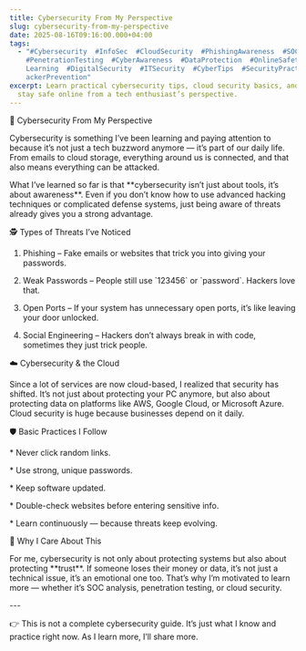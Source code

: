 ```yaml
---
title: Cybersecurity From My Perspective
slug: cybersecurity-from-my-perspective
date: 2025-08-16T09:16:00.000+04:00
tags:
  - "#Cybersecurity  #InfoSec  #CloudSecurity  #PhishingAwareness  #SOCAnalysis  \
    #PenetrationTesting  #CyberAwareness  #DataProtection  #OnlineSafety  #Tech\
    Learning  #DigitalSecurity  #ITSecurity  #CyberTips  #SecurityPractices  #H\
    ackerPrevention"
excerpt: Learn practical cybersecurity tips, cloud security basics, and how to
  stay safe online from a tech enthusiast’s perspective.
---
```

🔐 Cybersecurity From My Perspective



Cybersecurity is something I’ve been learning and paying attention to because it’s not just a tech buzzword anymore — it’s part of our daily life. From emails to cloud storage, everything around us is connected, and that also means everything can be attacked.



What I’ve learned so far is that \*\*cybersecurity isn’t just about tools, it’s about awareness\*\*. Even if you don’t know how to use advanced hacking techniques or complicated defense systems, just being aware of threats already gives you a strong advantage.



🕵️ Types of Threats I’ve Noticed



1. Phishing – Fake emails or websites that trick you into giving your passwords.

2. Weak Passwords – People still use \`123456\` or \`password\`. Hackers love that.

3. Open Ports – If your system has unnecessary open ports, it’s like leaving your door unlocked.

4. Social Engineering – Hackers don’t always break in with code, sometimes they just trick people.



 ☁️ Cybersecurity & the Cloud



Since a lot of services are now cloud-based, I realized that security has shifted. It’s not just about protecting your PC anymore, but also about protecting data on platforms like AWS, Google Cloud, or Microsoft Azure. Cloud security is huge because businesses depend on it daily.



 🛡️ Basic Practices I Follow



\* Never click random links.

\* Use strong, unique passwords.

\* Keep software updated.

\* Double-check websites before entering sensitive info.

\* Learn continuously — because threats keep evolving.



🚀 Why I Care About This



For me, cybersecurity is not only about protecting systems but also about protecting \*\*trust\*\*. If someone loses their money or data, it’s not just a technical issue, it’s an emotional one too. That’s why I’m motivated to learn more — whether it’s SOC analysis, penetration testing, or cloud security.



\---



👉 This is not a complete cybersecurity guide. It’s just what I know and practice right now. As I learn more, I’ll share more.
